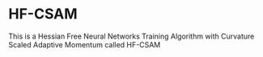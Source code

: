 # HF-CSAM
This is a Hessian Free Neural Networks Training Algorithm with Curvature Scaled Adaptive Momentum called HF-CSAM

